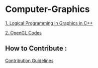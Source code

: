 # Computer-Graphics

[1. Logical Programming in Graphics in C++](Logistics)

[2. OpenGL Codes](OpenGL)

## How to Contribute :

[Contribution Guidelines](CONTRIBUTING.md)






